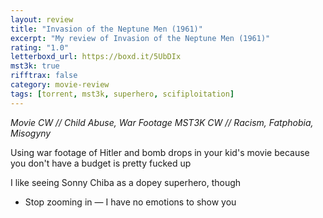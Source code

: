 ```yaml
---
layout: review
title: "Invasion of the Neptune Men (1961)"
excerpt: "My review of Invasion of the Neptune Men (1961)"
rating: "1.0"
letterboxd_url: https://boxd.it/5UbDIx
mst3k: true
rifftrax: false
category: movie-review
tags: [torrent, mst3k, superhero, scifiploitation]
---
```


<i>Movie CW // Child Abuse, War Footage
MST3K CW // Racism, Fatphobia, Misogyny</i>

Using war footage of Hitler and bomb drops in your kid's movie because you don't have a budget is pretty fucked up

I like seeing Sonny Chiba as a dopey superhero, though

- Stop zooming in — I have no emotions to show you
